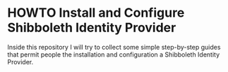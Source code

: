 # HOWTO Install and Configure Shibboleth Identity Provider
Inside this repository I will try to collect some simple step-by-step guides that permit people the installation and configuration a Shibboleth Identity Provider.
